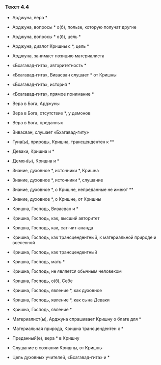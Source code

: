 ### Текст 4.4

- Арджуна, вера *

- Арджуна, вопросы * о(б), пользе, которую получат другие

- Арджуна, вопросы * о(б), цель *

- Арджуна, диалог Кришны с *, цель *

- Арджуна, занимает позицию материалиста

- «Бхагавад-гита», авторитетность *

- «Бхагавад-гита», Вивасван слушает * от Кришны

- «Бхагавад-гита», история *

- «Бхагавад-гита», прямое понимание *

- Вера в Бога, Арджуны

- Вера в Бога, отсутствие *, у демонов

- Вера в Бога, преданных

- Вивасван, слушает «Бхагавад-гиту»

- Гуна(ы), природы, Кришна, трансцендентен к **

- Деваки, Кришна и *

- Демон(ы), Кришна и *

- Знание, духовное *, источники *, Кришна

- Знание, духовное *, источники *, слушание

- Знание, духовное *, о Кришне, непреданные не имеют **

- Знание, духовное *, о Кришне, от Кришны

- Кришна, Господь, Вивасван и *

- Кришна, Господь, как, высший авторитет

- Кришна, Господь, как, сат-чит-ананда

- Кришна, Господь, как трансцендентный, к материальной природе и вселенной

- Кришна, Господь, как трансцендентный

- Кришна, Господь, мать *

- Кришна, Господь, не является обычным человеком

- Кришна, Господь, о(б), Себе

- Кришна, Господь, явление *, как духовное

- Кришна, Господь, явление *, как сына Деваки

- Кришна, Господь, явление *

- Материалист(ы), Арджуна спрашивает Кришну о благе для *

- Материальная природа, Кришна трансцендентен к *

- Преданный(е), вера * в Кришну

- Слушание в сознании Кришны, от Кришны

- Цепь духовных учителей, «Бхагавад-гита» и *
	
